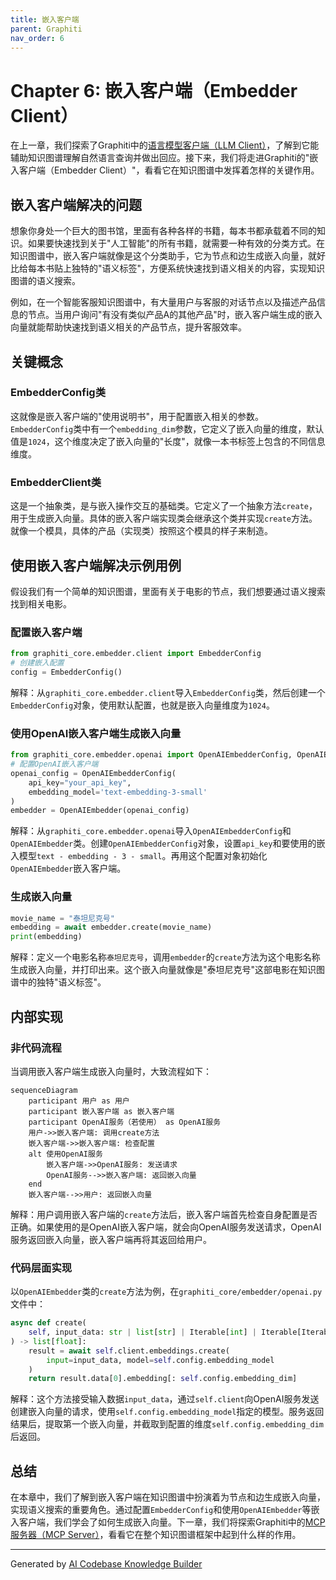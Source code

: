 ```yaml
---
title: 嵌入客户端
parent: Graphiti
nav_order: 6
---
```


# Chapter 6: 嵌入客户端（Embedder Client）

在上一章，我们探索了Graphiti中的[语言模型客户端（LLM Client）](05_语言模型客户端_llm_client__.md)，了解到它能辅助知识图谱理解自然语言查询并做出回应。接下来，我们将走进Graphiti的"嵌入客户端（Embedder Client）"，看看它在知识图谱中发挥着怎样的关键作用。

## 嵌入客户端解决的问题
想象你身处一个巨大的图书馆，里面有各种各样的书籍，每本书都承载着不同的知识。如果要快速找到关于"人工智能"的所有书籍，就需要一种有效的分类方式。在知识图谱中，嵌入客户端就像是这个分类助手，它为节点和边生成嵌入向量，就好比给每本书贴上独特的"语义标签"，方便系统快速找到语义相关的内容，实现知识图谱的语义搜索。

例如，在一个智能客服知识图谱中，有大量用户与客服的对话节点以及描述产品信息的节点。当用户询问"有没有类似产品A的其他产品"时，嵌入客户端生成的嵌入向量就能帮助快速找到语义相关的产品节点，提升客服效率。

## 关键概念
### EmbedderConfig类
这就像是嵌入客户端的"使用说明书"，用于配置嵌入相关的参数。`EmbedderConfig`类中有一个`embedding_dim`参数，它定义了嵌入向量的维度，默认值是`1024`，这个维度决定了嵌入向量的"长度"，就像一本书标签上包含的不同信息维度。

### EmbedderClient类
这是一个抽象类，是与嵌入操作交互的基础类。它定义了一个抽象方法`create`，用于生成嵌入向量。具体的嵌入客户端实现类会继承这个类并实现`create`方法。就像一个模具，具体的产品（实现类）按照这个模具的样子来制造。

## 使用嵌入客户端解决示例用例
假设我们有一个简单的知识图谱，里面有关于电影的节点，我们想要通过语义搜索找到相关电影。

### 配置嵌入客户端
```python
from graphiti_core.embedder.client import EmbedderConfig
# 创建嵌入配置
config = EmbedderConfig() 
```
解释：从`graphiti_core.embedder.client`导入`EmbedderConfig`类，然后创建一个`EmbedderConfig`对象，使用默认配置，也就是嵌入向量维度为`1024`。

### 使用OpenAI嵌入客户端生成嵌入向量
```python
from graphiti_core.embedder.openai import OpenAIEmbedderConfig, OpenAIEmbedder
# 配置OpenAI嵌入客户端
openai_config = OpenAIEmbedderConfig(
    api_key="your_api_key",
    embedding_model='text-embedding-3-small'
)
embedder = OpenAIEmbedder(openai_config) 
```
解释：从`graphiti_core.embedder.openai`导入`OpenAIEmbedderConfig`和`OpenAIEmbedder`类。创建`OpenAIEmbedderConfig`对象，设置`api_key`和要使用的嵌入模型`text - embedding - 3 - small`。再用这个配置对象初始化`OpenAIEmbedder`嵌入客户端。

### 生成嵌入向量
```python
movie_name = "泰坦尼克号"
embedding = await embedder.create(movie_name)
print(embedding) 
```
解释：定义一个电影名称`泰坦尼克号`，调用`embedder`的`create`方法为这个电影名称生成嵌入向量，并打印出来。这个嵌入向量就像是"泰坦尼克号"这部电影在知识图谱中的独特"语义标签"。

## 内部实现
### 非代码流程
当调用嵌入客户端生成嵌入向量时，大致流程如下：
```mermaid
sequenceDiagram
    participant 用户 as 用户
    participant 嵌入客户端 as 嵌入客户端
    participant OpenAI服务（若使用） as OpenAI服务
    用户->>嵌入客户端: 调用create方法
    嵌入客户端->>嵌入客户端: 检查配置
    alt 使用OpenAI服务
        嵌入客户端->>OpenAI服务: 发送请求
        OpenAI服务-->>嵌入客户端: 返回嵌入向量
    end
    嵌入客户端-->>用户: 返回嵌入向量
```
解释：用户调用嵌入客户端的`create`方法后，嵌入客户端首先检查自身配置是否正确。如果使用的是OpenAI嵌入客户端，就会向OpenAI服务发送请求，OpenAI服务返回嵌入向量，嵌入客户端再将其返回给用户。

### 代码层面实现
以`OpenAIEmbedder`类的`create`方法为例，在`graphiti_core/embedder/openai.py`文件中：
```python
async def create(
    self, input_data: str | list[str] | Iterable[int] | Iterable[Iterable[int]]
) -> list[float]:
    result = await self.client.embeddings.create(
        input=input_data, model=self.config.embedding_model
    )
    return result.data[0].embedding[: self.config.embedding_dim]
```
解释：这个方法接受输入数据`input_data`，通过`self.client`向OpenAI服务发送创建嵌入向量的请求，使用`self.config.embedding_model`指定的模型。服务返回结果后，提取第一个嵌入向量，并截取到配置的维度`self.config.embedding_dim`后返回。

## 总结
在本章中，我们了解到嵌入客户端在知识图谱中扮演着为节点和边生成嵌入向量，实现语义搜索的重要角色。通过配置`EmbedderConfig`和使用`OpenAIEmbedder`等嵌入客户端，我们学会了如何生成嵌入向量。下一章，我们将探索Graphiti中的[MCP服务器（MCP Server）](07_mcp服务器_mcp_server__.md)，看看它在整个知识图谱框架中起到什么样的作用。 

---

Generated by [AI Codebase Knowledge Builder](https://github.com/The-Pocket/Tutorial-Codebase-Knowledge)
